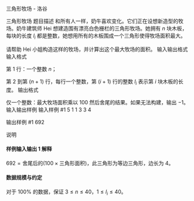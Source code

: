 



三角形牧场 - 洛谷














三角形牧场
题目描述
和所有人一样，奶牛喜欢变化。它们正在设想新造型的牧场。奶牛建筑师 Hei 想建造围有漂亮白色栅栏的三角形牧场。她拥有 $n$ 块木板，每块的长度 $l_i$ 都是整数，她想用所有的木板围成一个三角形使得牧场面积最大。

请帮助 Hei 小姐构造这样的牧场，并计算出这个最大牧场的面积。
输入输出格式
输入格式

第 $1$ 行：一个整数 $n$；

第 $2$ 到第 $(n + 1)$ 行，每行一个整数，第 $(i + 1)$ 行的整数 $l_i$ 表示第 $i$ 块木板的长度。
输出格式

仅一个整数：最大牧场面积乘以 $100$ 然后舍尾的结果。如果无法构建，输出 $-1$。
输入输出样例
输入样例 #1
5
1
1
3
3
4

输出样例 #1
692

说明
#### 样例输入输出 1 解释

$692=\text{舍尾后的}(100\times\text{三角形面积})$，此三角形为等边三角形，边长为 $4$。

#### 数据规模与约定

对于 $100\%$ 的数据，保证 $3\le n\le40$，$1\le l_i\le40$。






